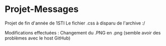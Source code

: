 # Projet-Messages
Projet de fin d'année de 1STI
Le fichier .css à disparu de l'archive :/

 Modifications effectuées :
 Changement du .PNG en .png (semble avoir des problèmes avec le host GitHub)

